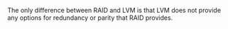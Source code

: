 The only difference between RAID and LVM is that LVM does not provide any options for redundancy or parity that RAID provides.
